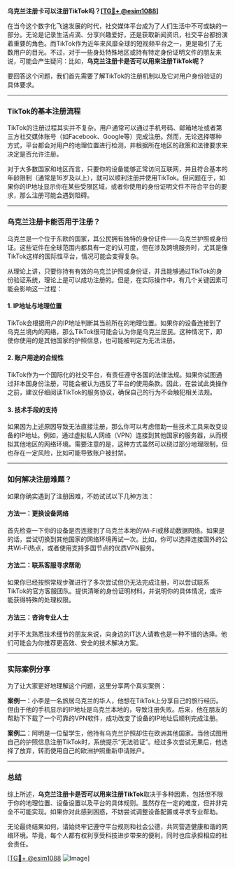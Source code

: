 **乌克兰注册卡可以注册TikTok吗？[[TG💪+ @esim1088](https://t.me/s/esim1088)]**

在当今这个数字化飞速发展的时代，社交媒体平台成为了人们生活中不可或缺的一部分。无论是记录生活点滴、分享兴趣爱好，还是获取新闻资讯，社交平台都扮演着重要的角色。而TikTok作为近年来风靡全球的短视频平台之一，更是吸引了无数用户的目光。不过，对于一些身处特殊地区或持有特定身份证明文件的朋友来说，可能会产生疑问：比如，**乌克兰注册卡是否可以用来注册TikTok呢？**

要回答这个问题，我们首先需要了解TikTok的注册机制以及它对用户身份验证的具体要求。

---

### TikTok的基本注册流程

TikTok的注册过程其实并不复杂。用户通常可以通过手机号码、邮箱地址或者第三方社交媒体账号（如Facebook、Google等）完成注册。然而，无论选择哪种方式，平台都会对用户的地理位置进行检测，并根据所在地区的政策和法律要求来决定是否允许注册。

对于大多数国家和地区而言，只要你的设备能够正常访问互联网，并且符合基本的年龄限制（通常是16岁及以上），就可以顺利注册并使用TikTok。但问题在于，如果你的IP地址显示你在某些受限区域，或者你使用的身份证明文件不符合平台的要求，那么注册可能会遇到阻碍。

---

### 乌克兰注册卡能否用于注册？

乌克兰是一个位于东欧的国家，其公民拥有独特的身份证件——乌克兰护照或身份证。这些证件在全球范围内都具有一定的认可度，但在涉及跨境服务时，尤其是像TikTok这样的国际性平台，情况可能会变得复杂。

从理论上讲，只要你持有有效的乌克兰护照或身份证，并且能够通过TikTok的身份验证系统，理论上是可以成功注册的。但是，在实际操作中，有几个关键因素可能会影响这一过程：

#### 1. **IP地址与地理位置**
   TikTok会根据用户的IP地址判断其当前所在的地理位置。如果你的设备连接到了乌克兰境内的网络，那么TikTok很可能会认为你是乌克兰居民。这种情况下，即使你使用的是其他国家的护照信息，也可能被判定为无法注册。

#### 2. **账户用途的合规性**
   TikTok作为一个国际化的社交平台，有责任遵守各国的法律法规。如果你试图通过非本国身份注册，可能会被认为违反了平台的使用条款。因此，在尝试此类操作之前，建议仔细阅读TikTok的服务协议，确保自己的行为不会触犯相关法规。

#### 3. **技术手段的支持**
   如果因为上述原因导致无法直接注册，那么你可以考虑借助一些技术工具来改变设备的IP地址。例如，通过虚拟私人网络（VPN）连接到其他国家的服务器，从而模拟其他地区的网络环境。需要注意的是，这种方式虽然可以绕过部分地理限制，但也存在一定风险，比如可能导致账户被封禁。

---

### 如何解决注册难题？

如果你确实遇到了注册困难，不妨试试以下几种方法：

#### 方法一：更换设备网络
   首先检查一下你的设备是否连接到了乌克兰本地的Wi-Fi或移动数据网络。如果是的话，尝试切换到其他国家的网络环境再试一次。比如，你可以选择连接国外的公共Wi-Fi热点，或者使用支持多国节点的优质VPN服务。

#### 方法二：联系客服寻求帮助
   如果你已经按照常规步骤进行了多次尝试但仍无法完成注册，可以尝试联系TikTok的官方客服团队。提供清晰的身份证明材料，并说明你的具体情况，或许能获得特殊的处理权限。

#### 方法三：咨询专业人士
   对于不太熟悉技术细节的朋友来说，向身边的IT达人请教也是一种不错的选择。他们可能会为你推荐更高效、安全的技术解决方案。

---

### 实际案例分享

为了让大家更好地理解这个问题，这里分享两个真实案例：

**案例一**：小李是一名旅居乌克兰的华人，他想在TikTok上分享自己的旅行经历。但由于他的手机显示的IP地址是乌克兰本地的，导致注册失败。后来，他在朋友的帮助下下载了一个可靠的VPN软件，成功改变了设备的IP地址后顺利完成注册。

**案例二**：阿明是一位留学生，他持有乌克兰护照却住在欧洲其他国家。当他试图用自己的护照信息注册TikTok时，系统提示“无法验证”。经过多次尝试无果后，他选择了放弃，转而使用自己的欧洲护照重新申请账户。

---

### 总结

综上所述，**乌克兰注册卡是否可以用来注册TikTok**取决于多种因素，包括但不限于你的地理位置、设备设置以及平台的具体规则。虽然存在一定的难度，但并非完全不可能实现。如果你对此感到困惑，不妨尝试调整设备配置或寻求专业帮助。

无论最终结果如何，请始终牢记遵守平台规则和社会公德，共同营造健康和谐的网络环境。毕竟，每个人都有权利享受科技进步带来的便利，同时也应承担相应的社会责任。

[[TG💪+ @esim1088](https://t.me/s/esim1088) ![Image](https://i.postimg.cc/4NQfJmqS/Snipaste-2025-05-13-00-14-12.png)]